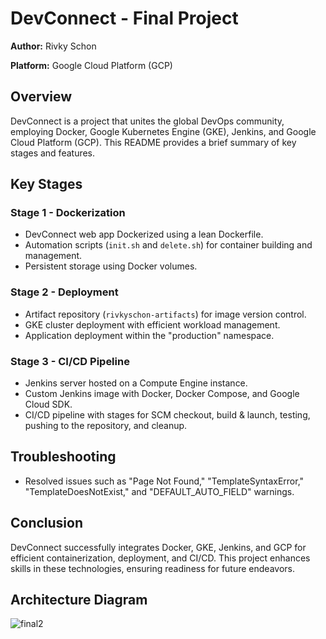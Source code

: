 # DevConnect - Final Project

**Author:** Rivky Schon

**Platform:** Google Cloud Platform (GCP)

## Overview

DevConnect is a project that unites the global DevOps community, employing Docker, Google Kubernetes Engine (GKE), Jenkins, and Google Cloud Platform (GCP). This README provides a brief summary of key stages and features.

## Key Stages

### Stage 1 - Dockerization

- DevConnect web app Dockerized using a lean Dockerfile.
- Automation scripts (`init.sh` and `delete.sh`) for container building and management.
- Persistent storage using Docker volumes.

### Stage 2 - Deployment

- Artifact repository (`rivkyschon-artifacts`) for image version control.
- GKE cluster deployment with efficient workload management.
- Application deployment within the "production" namespace.

### Stage 3 - CI/CD Pipeline

- Jenkins server hosted on a Compute Engine instance.
- Custom Jenkins image with Docker, Docker Compose, and Google Cloud SDK.
- CI/CD pipeline with stages for SCM checkout, build & launch, testing, pushing to the repository, and cleanup.

## Troubleshooting

- Resolved issues such as "Page Not Found," "TemplateSyntaxError," "TemplateDoesNotExist," and "DEFAULT_AUTO_FIELD" warnings.

## Conclusion

DevConnect successfully integrates Docker, GKE, Jenkins, and GCP for efficient containerization, deployment, and CI/CD. This project enhances skills in these technologies, ensuring readiness for future endeavors.

## Architecture Diagram
   
![final2](https://github.com/rivkyschon/DevConnect-/assets/113901370/55c7a3a6-adbc-4f6c-8fd2-3c7cdad06ccc)
